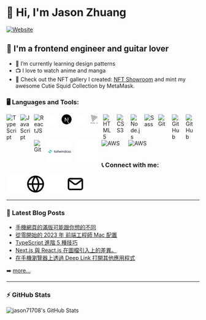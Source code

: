 # 👋 Hi, I'm Jason Zhuang

[![Website](https://img.shields.io/website?label=blog.jasonzhuang.com&style=for-the-badge&url=https%3A%2F%2Fblog.jasonzhuang.com)](https://blog.jasonzhuang.com)

## 🎸 I'm a frontend engineer and guitar lover

- 🌱 I’m currently learning design patterns
- 📺 I love to watch anime and manga
- 🌄 Check out the NFT gallery I created: [NFT Showroom](https://d3idtkbaj4rnb4.cloudfront.net) and mint my awesome Cutie Squid Collection by MetaMask.

### 🖥️ Languages and Tools:

<img align="left" alt="TypeScript" width="26px" src="https://cdn-icons-png.flaticon.com/512/5968/5968381.png" style="padding-right:10px;" />

<img align="left" alt="JavaScript" width="26px" src="https://cdn.jsdelivr.net/gh/devicons/devicon/icons/javascript/javascript-original.svg" style="padding-right:10px;" />

<img align="left" alt="ReactJS" width="26px" src="https://cdn.jsdelivr.net/gh/devicons/devicon/icons/react/react-original.svg" style="padding-right:10px;" />

[<img align="left" alt="NextJS" width="26px" src="./img/nextjs-light.svg" style="padding-right:10px;" />](https://nextjs.org#gh-dark-mode-only)
[<img align="left" alt="NextJS" width="26px" src="./img/nextjs-dark.svg" style="padding-right:10px;" />](https://nextjs.org#gh-light-mode-only)

[<img align="left" alt="ThreeJS" width="26px" src="./img/threejs-light.svg" style="padding-right:10px;" />](https://threejs.org#gh-dark-mode-only)
[<img align="left" alt="ThreeJS" width="26px" src="./img/threejs-dark.svg" style="padding-right:10px;" />](https://threejs.org#gh-light-mode-only)

<!-- <img align="left" alt="HTML5" width="26px" src="" style="padding-right:10px;" />
<img align="left" alt="HTML5" width="26px" src="" style="padding-right:10px;" /> -->

<img align="left" alt="HTML5" width="26px" src="https://cdn.jsdelivr.net/gh/devicons/devicon/icons/html5/html5-original.svg" style="padding-right:10px;" />

<img align="left" alt="CSS3" width="26px" src="https://cdn.jsdelivr.net/gh/devicons/devicon/icons/css3/css3-original.svg" style="padding-right:10px;" />

<img align="left" alt="Node.js" width="26px" src="https://cdn.jsdelivr.net/gh/devicons/devicon/icons/nodejs/nodejs-original.svg" style="padding-right:10px;" />

<img align="left" alt="Sass" width="26px" src="https://cdn.jsdelivr.net/gh/devicons/devicon/icons/sass/sass-original.svg" style="padding-right:10px;" />

<img align="left" alt="Git" width="26px" src="https://cdn.jsdelivr.net/gh/devicons/devicon/icons/git/git-original.svg" style="padding-right:10px;" />

[<img align="left" alt="GitHub" width="26px" src="https://user-images.githubusercontent.com/3369400/139447912-e0f43f33-6d9f-45f8-be46-2df5bbc91289.png" style="padding-right:10px;" />](https://github.com/jason71708#gh-dark-mode-only)
[<img align="left" alt="GitHub" width="26px" src="https://user-images.githubusercontent.com/3369400/139448065-39a229ba-4b06-434b-bc67-616e2ed80c8f.png" style="padding-right:10px;" />](https://github.com/jason71708#gh-light-mode-only)

<img align="left" alt="Git" width="26px" src="https://cdn.jsdelivr.net/gh/devicons/devicon/icons/docker/docker-plain-wordmark.svg" style="padding-right:10px;" />

<br />
<br />

[<img align="left" alt="TailwindCSS" width="60px" src="./img/tailwindcss-light.svg" style="padding-right:10px;" />](https://tailwindcss.com#gh-dark-mode-only)
[<img align="left" alt="TailwindCSS" width="60px" src="./img/tailwindcss-dark.svg" style="padding-right:10px;" />](https://tailwindcss.com#gh-light-mode-only)

[<img align="left" alt="AWS" width="60px" src="https://cdn.jsdelivr.net/gh/devicons/devicon/icons/amazonwebservices/amazonwebservices-plain-wordmark.svg" style="padding-right:10px;" />](#gh-dark-mode-only)
[<img align="left" alt="AWS" width="60px" src="https://cdn.jsdelivr.net/gh/devicons/devicon/icons/amazonwebservices/amazonwebservices-original-wordmark.svg" style="padding-right:10px;" />](#gh-light-mode-only)

<br />
<br />
<br />

### 📞 Connect with me:

[![website](./img/globe-light.svg)](https://blog.jasonzhuang.com#gh-dark-mode-only)
[![website](./img/globe-dark.svg)](https://blog.jasonzhuang.com#gh-light-mode-only)
[![email](./img/email-light.svg)](mailto:jason71708@gmail.com#gh-dark-mode-only)
[![email](./img/email-dark.svg)](mailto:jason71708@gmail.com#gh-light-mode-only)

---

### 📕 Latest Blog Posts

<!-- BLOG-POST-LIST:START -->
- [手機網頁的滿版可能跟你想的不同](https://blog.jasonzhuang.com/blog/2023/02/19/mobile-viewport-height-unit)
- [從零開始的 2023 年 前端工程師 Mac 配置](https://blog.jasonzhuang.com/blog/2023/01/20/mac-setup-for-frontend-developer)
- [TypeScript 進階 5 種技巧](https://blog.jasonzhuang.com/blog/2022/05/19/typescript-advance-5tips)
- [Next.js 與 React.js 在圖檔引入上的差異。](https://blog.jasonzhuang.com/blog/2022/04/27/nextjs-react-import-svg)
- [在手機瀏覽器上透過 Deep Link 打開其他應用程式](https://blog.jasonzhuang.com/blog/2022/03/06/open-app-from-browser-in-mobile)
<!-- BLOG-POST-LIST:END -->

➡️ [more...](https://blog.jasonzhuang.com)

---

### ⚡ GitHub Stats

<img align="left" alt="jason71708's GitHub Stats" src="https://github-readme-stats.vercel.app/api?username=jason71708&show_icons=true&hide_border=false&title_color=ff652f&icon_color=FFE400&bg_color=09131B&text_color=ffffff&border_color=0c1a25" />

[website]: https://blog.jasonzhuang.com
[email]: mailto:jason71708@gmail.com